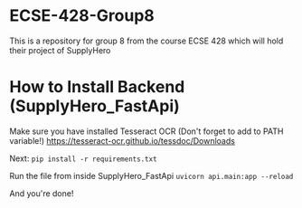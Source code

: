 # ECSE-428-Group8
This is a repository for group 8 from the course ECSE 428 which will hold their project of SupplyHero 

# How to Install Backend (SupplyHero_FastApi)
Make sure you have installed Tesseract OCR (Don't forget to add to PATH variable!)
https://tesseract-ocr.github.io/tessdoc/Downloads

Next:
``` pip install -r requirements.txt ```

Run the file from inside SupplyHero_FastApi
``` uvicorn api.main:app --reload ```

And you're done!



